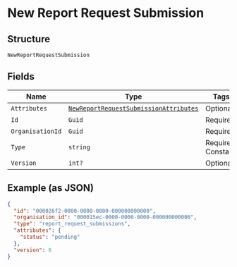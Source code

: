 
# New Report Request Submission

## Structure

`NewReportRequestSubmission`

## Fields

| Name | Type | Tags | Description |
|  --- | --- | --- | --- |
| `Attributes` | [`NewReportRequestSubmissionAttributes`](../../doc/models/new-report-request-submission-attributes.md) | Optional | - |
| `Id` | `Guid` | Required | - |
| `OrganisationId` | `Guid` | Required | - |
| `Type` | `string` | Required, Constant | **Default**: `"report_request_submissions"` |
| `Version` | `int?` | Optional | **Constraints**: `>= 0` |

## Example (as JSON)

```json
{
  "id": "000026f2-0000-0000-0000-000000000000",
  "organisation_id": "000015ec-0000-0000-0000-000000000000",
  "type": "report_request_submissions",
  "attributes": {
    "status": "pending"
  },
  "version": 6
}
```

